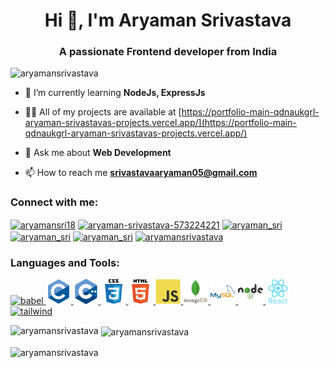 <h1 align="center">Hi 👋, I'm Aryaman Srivastava</h1>
<h3 align="center">A passionate Frontend developer from India</h3>

<p align="left"> <img src="https://komarev.com/ghpvc/?username=aryamansrivastava&label=Profile%20views&color=0e75b6&style=flat" alt="aryamansrivastava" /> </p>

- 🌱 I’m currently learning **NodeJs, ExpressJs**

- 👨‍💻 All of my projects are available at [https://portfolio-main-qdnaukgrl-aryaman-srivastavas-projects.vercel.app/](https://portfolio-main-qdnaukgrl-aryaman-srivastavas-projects.vercel.app/)

- 💬 Ask me about **Web Development**

- 📫 How to reach me **srivastavaaryaman05@gmail.com**

<h3 align="left">Connect with me:</h3>
<p align="left">
<a href="https://twitter.com/aryamansri18" target="blank"><img align="center" src="https://raw.githubusercontent.com/rahuldkjain/github-profile-readme-generator/master/src/images/icons/Social/twitter.svg" alt="aryamansri18" height="30" width="40" /></a>
<a href="https://linkedin.com/in/aryaman-srivastava-573224221" target="blank"><img align="center" src="https://raw.githubusercontent.com/rahuldkjain/github-profile-readme-generator/master/src/images/icons/Social/linked-in-alt.svg" alt="aryaman-srivastava-573224221" height="30" width="40" /></a>
<a href="https://instagram.com/aryaman_sri" target="blank"><img align="center" src="https://raw.githubusercontent.com/rahuldkjain/github-profile-readme-generator/master/src/images/icons/Social/instagram.svg" alt="aryaman_sri" height="30" width="40" /></a>
<a href="https://www.codechef.com/users/aryaman_sri" target="blank"><img align="center" src="https://cdn.jsdelivr.net/npm/simple-icons@3.1.0/icons/codechef.svg" alt="aryaman_sri" height="30" width="40" /></a>
<a href="https://codeforces.com/profile/aryaman_sri" target="blank"><img align="center" src="https://raw.githubusercontent.com/rahuldkjain/github-profile-readme-generator/master/src/images/icons/Social/codeforces.svg" alt="aryaman_sri" height="30" width="40" /></a>
<a href="https://www.leetcode.com/aryamansrivastava" target="blank"><img align="center" src="https://raw.githubusercontent.com/rahuldkjain/github-profile-readme-generator/master/src/images/icons/Social/leet-code.svg" alt="aryamansrivastava" height="30" width="40" /></a>
</p>

<h3 align="left">Languages and Tools:</h3>
<p align="left"> <a href="https://babeljs.io/" target="_blank" rel="noreferrer"> <img src="https://www.vectorlogo.zone/logos/babeljs/babeljs-icon.svg" alt="babel" width="40" height="40"/> </a> <a href="https://www.cprogramming.com/" target="_blank" rel="noreferrer"> <img src="https://raw.githubusercontent.com/devicons/devicon/master/icons/c/c-original.svg" alt="c" width="40" height="40"/> </a> <a href="https://www.w3schools.com/cpp/" target="_blank" rel="noreferrer"> <img src="https://raw.githubusercontent.com/devicons/devicon/master/icons/cplusplus/cplusplus-original.svg" alt="cplusplus" width="40" height="40"/> </a> <a href="https://www.w3schools.com/css/" target="_blank" rel="noreferrer"> <img src="https://raw.githubusercontent.com/devicons/devicon/master/icons/css3/css3-original-wordmark.svg" alt="css3" width="40" height="40"/> </a> <a href="https://www.w3.org/html/" target="_blank" rel="noreferrer"> <img src="https://raw.githubusercontent.com/devicons/devicon/master/icons/html5/html5-original-wordmark.svg" alt="html5" width="40" height="40"/> </a> <a href="https://developer.mozilla.org/en-US/docs/Web/JavaScript" target="_blank" rel="noreferrer"> <img src="https://raw.githubusercontent.com/devicons/devicon/master/icons/javascript/javascript-original.svg" alt="javascript" width="40" height="40"/> </a> <a href="https://www.mongodb.com/" target="_blank" rel="noreferrer"> <img src="https://raw.githubusercontent.com/devicons/devicon/master/icons/mongodb/mongodb-original-wordmark.svg" alt="mongodb" width="40" height="40"/> </a> <a href="https://www.mysql.com/" target="_blank" rel="noreferrer"> <img src="https://raw.githubusercontent.com/devicons/devicon/master/icons/mysql/mysql-original-wordmark.svg" alt="mysql" width="40" height="40"/> </a> <a href="https://nodejs.org" target="_blank" rel="noreferrer"> <img src="https://raw.githubusercontent.com/devicons/devicon/master/icons/nodejs/nodejs-original-wordmark.svg" alt="nodejs" width="40" height="40"/> </a> <a href="https://reactjs.org/" target="_blank" rel="noreferrer"> <img src="https://raw.githubusercontent.com/devicons/devicon/master/icons/react/react-original-wordmark.svg" alt="react" width="40" height="40"/> </a> <a href="https://tailwindcss.com/" target="_blank" rel="noreferrer"> <img src="https://www.vectorlogo.zone/logos/tailwindcss/tailwindcss-icon.svg" alt="tailwind" width="40" height="40"/> </a> </p>

<p><img align="left" src="https://github-readme-stats.vercel.app/api/top-langs?username=aryamansrivastava&show_icons=true&locale=en&layout=compact" alt="aryamansrivastava" /></p>

<p>&nbsp;<img align="center" src="https://github-readme-stats.vercel.app/api?username=aryamansrivastava&show_icons=true&locale=en" alt="aryamansrivastava" /></p>

<p><img align="center" src="https://github-readme-streak-stats.herokuapp.com/?user=aryamansrivastava&" alt="aryamansrivastava" /></p>

